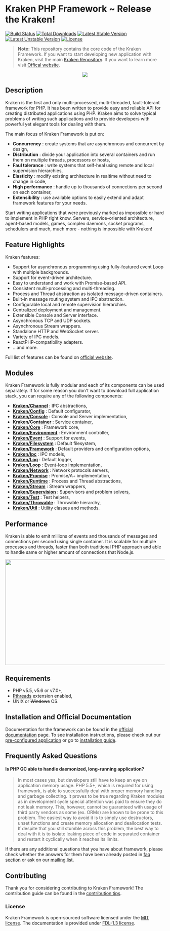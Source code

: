 # Kraken PHP Framework ~ Release the Kraken!

[![Build Status](https://travis-ci.org/kraken-php/framework.svg)](https://travis-ci.org/kraken-php/framework)
[![Total Downloads](https://poser.pugx.org/kraken-php/framework/downloads)](https://packagist.org/packages/kraken-php/framework) 
[![Latest Stable Version](https://poser.pugx.org/kraken-php/framework/v/stable)](https://packagist.org/packages/kraken-php/framework) 
[![Latest Unstable Version](https://poser.pugx.org/kraken-php/framework/v/unstable)](https://packagist.org/packages/kraken-php/framework) 
[![License](https://poser.pugx.org/kraken-php/framework/license)](https://packagist.org/packages/kraken-php/framework)

> **Note:** This repository contains the core code of the Kraken Framework. If you want to start developing new application with Kraken, visit the main [Kraken Repository](https://github.com/kraken-php/kraken). If you want to learn more visit [Offical website](http://kraken-php.com).

<p align="center">
<img src="https://avatars2.githubusercontent.com/u/15938282?v=3&s=150" />
</p>

## Description

Kraken is the first and only multi-processed, multi-threaded, fault-tolerant framework for PHP. It has been written to 
provide easy and reliable API for creating distributed applications using PHP. Kraken aims to solve typical problems of 
writing such applications and to provide developers with powerful yet elegant tools for dealing with them. 

The main focus of Kraken Framework is put on: 
* __Concurrency__ : create systems that are asynchronous and concurrent by design,
* __Distribution__ : divide your application into several containers and run them on multiple threads, processors or hosts,
* __Faul tolerance__ : write systems that self-heal using remote and local supervision hierarchies,
* __Elasticity__ : modify existing architecture in realtime without need to change in code,
* __High performance__ : handle up to thousands of connections per second on each container,
* __Extensibility__ : use available options to easily extend and adapt framework features for your needs.

Start writing applications that were previously marked as impossible or hard to implement in PHP right know. Servers, 
service-oriented architecture, agent-based models, games, complex daemons, socket programs, schedulers and much, much 
more - nothing is impossible with Kraken! 

## Feature Highlights

Kraken features:

* Support for asynchronous programming using fully-featured event Loop with multiple backgrounds.
* Support for event-driven architecture.
* Easy to understand and work with Promise-based API.
* Consistent multi-processing and multi-threading.
* Process and Thread abstraction as isolated message-driven containers.
* Built-in message routing system and IPC abstraction.
* Configurable local and remote supervision hierarchies.
* Centralized deployment and management.
* Extensible Console and Server interface.
* Asynchronous TCP and UDP sockets.
* Asynchronous Stream wrappers.
* Standalone HTTP and WebSocket server.
* Variety of IPC models.
* ReactPHP-compatibility adapters.
* ...and more.

Full list of features can be found on [official website][1].

## Modules

Kraken Framework is fully modular and each of its components can be used separately. If for some reason you don't want
to download full application stack, you can require any of the following components:

* [__Kraken/Channel__](https://github.com/kraken-php/channel) : IPC abstractions,
* [__Kraken/Config__](https://github.com/kraken-php/config) : Default configurator,
* [__Kraken/Console__](https://github.com/kraken-php/console) : Console and Server implementation,
* [__Kraken/Container__](https://github.com/kraken-php/container) : Service container,
* [__Kraken/Core__](https://github.com/kraken-php/core) : Framework core,
* [__Kraken/Environment__](https://github.com/kraken-php/environment) : Environment controller,
* [__Kraken/Event__](https://github.com/kraken-php/event) : Support for events,
* [__Kraken/Filesystem__](https://github.com/kraken-php/filesystem) : Default filesystem,
* [__Kraken/Framework__](https://github.com/kraken-php/framework) : Default providers and configuration options,
* [__Kraken/Ipc__](https://github.com/kraken-php/ipc) : IPC models,
* [__Kraken/Log__](https://github.com/kraken-php/log) : Default logger,
* [__Kraken/Loop__](https://github.com/kraken-php/loop) : Event-loop implementation,
* [__Kraken/Network__](https://github.com/kraken-php/network) : Network protocols servers,
* [__Kraken/Promise__](https://github.com/kraken-php/promise) : Promise/A+ implementation,
* [__Kraken/Runtime__](https://github.com/kraken-php/runtime) : Process and Thread abstractions,
* [__Kraken/Stream__](https://github.com/kraken-php/stream) : Stream wrappers,
* [__Kraken/Supervision__](https://github.com/kraken-php/supervision) : Supervisors and problem solvers,
* [__Kraken/Test__](https://github.com/kraken-php/test) : Test helpers,
* [__Kraken/Throwable__](https://github.com/kraken-php/throwable) : Throwable hierarchy,
* [__Kraken/Util__](https://github.com/kraken-php/util) : Utility classes and methods.

## Performance

Kraken is able to emit millions of events and thousands of messages and connections per second using single container.
It is scalable for multiple processes and threads, faster than both traditional PHP approach and able to handle same or 
higher amount of connections that Node.js.

<p align="center">
<img src="https://docs.google.com/uc?export=download&id=0B_FVuB10kPjVT21lY3JzVTRwT3c" width="882" height="334" />
</p>

## Requirements

* PHP v5.5, v5.6 or v7.0+,
* [Pthreads](http://php.net/manual/en/book.pthreads.php) extension enabled,
* UNIX or ~~Windows~~ OS.

## Installation and Official Documentation

Documentation for the framework can be found in the [official documentation][2] page. To see installation instructions, please
check out our [pre-configured application](https://github.com/kraken-php/kraken) or go to [installation guide][3].

## Frequently Asked Questions

#### Is PHP GC able to handle daemonized, long-running application?

> In most cases yes, but developers still have to keep an eye on application memory usage. PHP 5.5+, which is required for 
> using framework, is able to successfully deal with proper memory handling and garbage collecting. It proves to be true 
> regarding Kraken modules as in development cycle special attention was paid to ensure they do not leak memory. This, 
> however, cannot be guaranteed with usage of third party vendors as some (ex. ORMs) are known to be prone to this problem. 
> The easiest way to avoid it is to simply use destructors, unset functions and create memory allocation and deallocation
> tests. If despite that you still stumble across this problem, the best way to deal with it is to isolate leaking piece 
> of code in separated container and restart it cyclically when it reaches its limits.

If there are any additional questions that you have about framework, please check whether the answers for them have been 
already posted in [faq section][4] or ask on our [mailing list][8].


## Contributing

Thank you for considering contributing to Kraken Framework! The contribution guide can be found in the [contribution tips][5].

### License

Kraken Framework is open-sourced software licensed under the [MIT license][6]. The documentation is provided under [FDL-1.3 license][7].

[1]: http://kraken-php.com
[2]: http://kraken-php.com/docs
[3]: http://kraken-php.com/getting_started
[4]: http://kraken-php.com/faq
[5]: http://kraken-php.com/docs/contributions
[6]: http://opensource.org/licenses/MIT
[7]: https://www.gnu.org/licenses/fdl-1.3.en.html
[8]: https://groups.google.com/forum/#!forum/kraken-php
